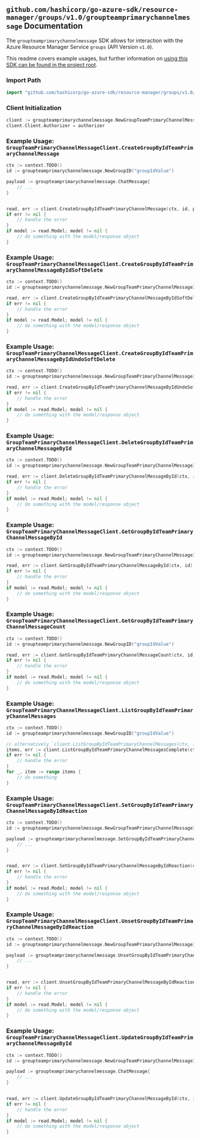 
## `github.com/hashicorp/go-azure-sdk/resource-manager/groups/v1.0/groupteamprimarychannelmessage` Documentation

The `groupteamprimarychannelmessage` SDK allows for interaction with the Azure Resource Manager Service `groups` (API Version `v1.0`).

This readme covers example usages, but further information on [using this SDK can be found in the project root](https://github.com/hashicorp/go-azure-sdk/tree/main/docs).

### Import Path

```go
import "github.com/hashicorp/go-azure-sdk/resource-manager/groups/v1.0/groupteamprimarychannelmessage"
```


### Client Initialization

```go
client := groupteamprimarychannelmessage.NewGroupTeamPrimaryChannelMessageClientWithBaseURI("https://management.azure.com")
client.Client.Authorizer = authorizer
```


### Example Usage: `GroupTeamPrimaryChannelMessageClient.CreateGroupByIdTeamPrimaryChannelMessage`

```go
ctx := context.TODO()
id := groupteamprimarychannelmessage.NewGroupID("groupIdValue")

payload := groupteamprimarychannelmessage.ChatMessage{
	// ...
}


read, err := client.CreateGroupByIdTeamPrimaryChannelMessage(ctx, id, payload)
if err != nil {
	// handle the error
}
if model := read.Model; model != nil {
	// do something with the model/response object
}
```


### Example Usage: `GroupTeamPrimaryChannelMessageClient.CreateGroupByIdTeamPrimaryChannelMessageByIdSoftDelete`

```go
ctx := context.TODO()
id := groupteamprimarychannelmessage.NewGroupTeamPrimaryChannelMessageID("groupIdValue", "chatMessageIdValue")

read, err := client.CreateGroupByIdTeamPrimaryChannelMessageByIdSoftDelete(ctx, id)
if err != nil {
	// handle the error
}
if model := read.Model; model != nil {
	// do something with the model/response object
}
```


### Example Usage: `GroupTeamPrimaryChannelMessageClient.CreateGroupByIdTeamPrimaryChannelMessageByIdUndoSoftDelete`

```go
ctx := context.TODO()
id := groupteamprimarychannelmessage.NewGroupTeamPrimaryChannelMessageID("groupIdValue", "chatMessageIdValue")

read, err := client.CreateGroupByIdTeamPrimaryChannelMessageByIdUndoSoftDelete(ctx, id)
if err != nil {
	// handle the error
}
if model := read.Model; model != nil {
	// do something with the model/response object
}
```


### Example Usage: `GroupTeamPrimaryChannelMessageClient.DeleteGroupByIdTeamPrimaryChannelMessageById`

```go
ctx := context.TODO()
id := groupteamprimarychannelmessage.NewGroupTeamPrimaryChannelMessageID("groupIdValue", "chatMessageIdValue")

read, err := client.DeleteGroupByIdTeamPrimaryChannelMessageById(ctx, id)
if err != nil {
	// handle the error
}
if model := read.Model; model != nil {
	// do something with the model/response object
}
```


### Example Usage: `GroupTeamPrimaryChannelMessageClient.GetGroupByIdTeamPrimaryChannelMessageById`

```go
ctx := context.TODO()
id := groupteamprimarychannelmessage.NewGroupTeamPrimaryChannelMessageID("groupIdValue", "chatMessageIdValue")

read, err := client.GetGroupByIdTeamPrimaryChannelMessageById(ctx, id)
if err != nil {
	// handle the error
}
if model := read.Model; model != nil {
	// do something with the model/response object
}
```


### Example Usage: `GroupTeamPrimaryChannelMessageClient.GetGroupByIdTeamPrimaryChannelMessageCount`

```go
ctx := context.TODO()
id := groupteamprimarychannelmessage.NewGroupID("groupIdValue")

read, err := client.GetGroupByIdTeamPrimaryChannelMessageCount(ctx, id)
if err != nil {
	// handle the error
}
if model := read.Model; model != nil {
	// do something with the model/response object
}
```


### Example Usage: `GroupTeamPrimaryChannelMessageClient.ListGroupByIdTeamPrimaryChannelMessages`

```go
ctx := context.TODO()
id := groupteamprimarychannelmessage.NewGroupID("groupIdValue")

// alternatively `client.ListGroupByIdTeamPrimaryChannelMessages(ctx, id)` can be used to do batched pagination
items, err := client.ListGroupByIdTeamPrimaryChannelMessagesComplete(ctx, id)
if err != nil {
	// handle the error
}
for _, item := range items {
	// do something
}
```


### Example Usage: `GroupTeamPrimaryChannelMessageClient.SetGroupByIdTeamPrimaryChannelMessageByIdReaction`

```go
ctx := context.TODO()
id := groupteamprimarychannelmessage.NewGroupTeamPrimaryChannelMessageID("groupIdValue", "chatMessageIdValue")

payload := groupteamprimarychannelmessage.SetGroupByIdTeamPrimaryChannelMessageByIdReactionRequest{
	// ...
}


read, err := client.SetGroupByIdTeamPrimaryChannelMessageByIdReaction(ctx, id, payload)
if err != nil {
	// handle the error
}
if model := read.Model; model != nil {
	// do something with the model/response object
}
```


### Example Usage: `GroupTeamPrimaryChannelMessageClient.UnsetGroupByIdTeamPrimaryChannelMessageByIdReaction`

```go
ctx := context.TODO()
id := groupteamprimarychannelmessage.NewGroupTeamPrimaryChannelMessageID("groupIdValue", "chatMessageIdValue")

payload := groupteamprimarychannelmessage.UnsetGroupByIdTeamPrimaryChannelMessageByIdReactionRequest{
	// ...
}


read, err := client.UnsetGroupByIdTeamPrimaryChannelMessageByIdReaction(ctx, id, payload)
if err != nil {
	// handle the error
}
if model := read.Model; model != nil {
	// do something with the model/response object
}
```


### Example Usage: `GroupTeamPrimaryChannelMessageClient.UpdateGroupByIdTeamPrimaryChannelMessageById`

```go
ctx := context.TODO()
id := groupteamprimarychannelmessage.NewGroupTeamPrimaryChannelMessageID("groupIdValue", "chatMessageIdValue")

payload := groupteamprimarychannelmessage.ChatMessage{
	// ...
}


read, err := client.UpdateGroupByIdTeamPrimaryChannelMessageById(ctx, id, payload)
if err != nil {
	// handle the error
}
if model := read.Model; model != nil {
	// do something with the model/response object
}
```
